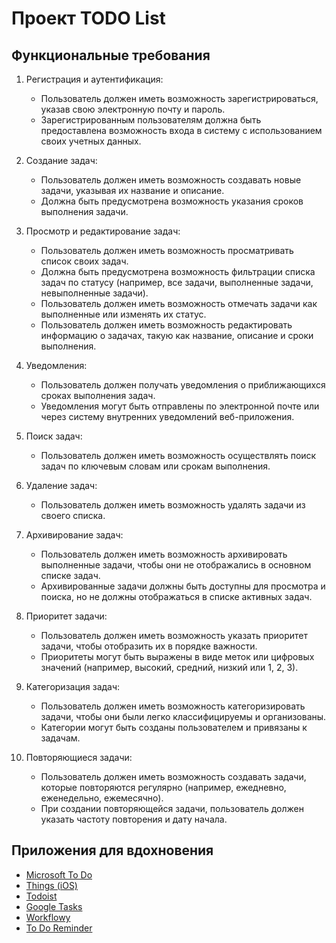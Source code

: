 # Проект TODO List

## Функциональные требования

1. Регистрация и аутентификация:
    - Пользователь должен иметь возможность зарегистрироваться, указав свою электронную почту и пароль.
    - Зарегистрированным пользователям должна быть предоставлена возможность входа в систему с использованием своих учетных данных.

2. Создание задач:
    - Пользователь должен иметь возможность создавать новые задачи, указывая их название и описание.
    - Должна быть предусмотрена возможность указания сроков выполнения задачи.

3. Просмотр и редактирование задач:
    - Пользователь должен иметь возможность просматривать список своих задач.
    - Должна быть предусмотрена возможность фильтрации списка задач по статусу (например, все задачи, выполненные задачи, невыполненные задачи).
    - Пользователь должен иметь возможность отмечать задачи как выполненные или изменять их статус.
    - Пользователь должен иметь возможность редактировать информацию о задачах, такую как название, описание и сроки выполнения.

4. Уведомления:
    - Пользователь должен получать уведомления о приближающихся сроках выполнения задач.
    - Уведомления могут быть отправлены по электронной почте или через систему внутренних уведомлений веб-приложения.

5. Поиск задач:
    - Пользователь должен иметь возможность осуществлять поиск задач по ключевым словам или срокам выполнения.

6. Удаление задач:
    - Пользователь должен иметь возможность удалять задачи из своего списка.

7. Архивирование задач:
    - Пользователь должен иметь возможность архивировать выполненные задачи, чтобы они не отображались в основном списке задач.
    - Архивированные задачи должны быть доступны для просмотра и поиска, но не должны отображаться в списке активных задач.

8. Приоритет задачи:
   - Пользователь должен иметь возможность указать приоритет задачи, чтобы отобразить их в порядке важности.
   - Приоритеты могут быть выражены в виде меток или цифровых значений (например, высокий, средний, низкий или 1, 2, 3).

9. Категоризация задач:
   - Пользователь должен иметь возможность категоризировать задачи, чтобы они были легко классифицируемы и организованы.
   - Категории могут быть созданы пользователем и привязаны к задачам.

10. Повторяющиеся задачи:
    - Пользователь должен иметь возможность создавать задачи, которые повторяются регулярно (например, ежедневно, еженедельно, ежемесячно).
    - При создании повторяющейся задачи, пользователь должен указать частоту повторения и дату начала.

## Приложения для вдохновения

- [Microsoft To Do](https://todo.microsoft.com/tasks/)
- [Things (iOS)](https://culturedcode.com/things/)
- [Todoist](https://todoist.com/ru)
- [Google Tasks](https://play.google.com/store/apps/details?id=com.google.android.apps.tasks&hl=en_US)
- [Workflowy](https://workflowy.com/)
- [To Do Reminder](http://todoreminder.com/)
